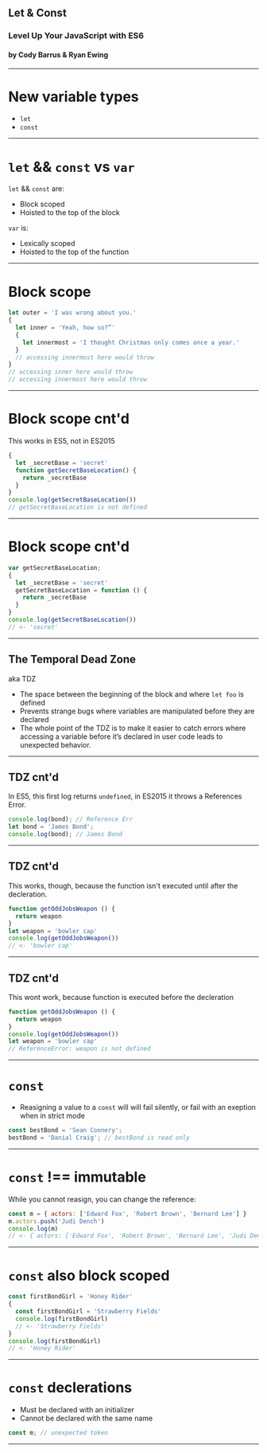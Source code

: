 ## Let & Const
### Level Up Your JavaScript with ES6
#### by Cody Barrus & Ryan Ewing

---

# New variable types
- `let`
- `const`

---

# `let` && `const` vs `var`
`let` && `const` are:
- Block scoped
- Hoisted to the top of the block

`var` is:
- Lexically scoped
- Hoisted to the top of the function

---
# Block scope

```javascript
let outer = 'I was wrong about you.'
{
  let inner = 'Yeah, how so?”'
  {
    let innermost = 'I thought Christmas only comes once a year.'
  }
  // accessing innermost here would throw
}
// accessing inner here would throw
// accessing innermost here would throw
```

---

# Block scope cnt'd

This works in ES5, not in ES2015

```javascript
{
  let _secretBase = 'secret'
  function getSecretBaseLocation() {
    return _secretBase
  }
}
console.log(getSecretBaseLocation())
// getSecretBaseLocation is not defined
```

---

# Block scope cnt'd

```javascript
var getSecretBaseLocation;
{
  let _secretBase = 'secret'
  getSecretBaseLocation = function () {
    return _secretBase
  }
}
console.log(getSecretBaseLocation())
// <- 'secret'
```

---

## The Temporal Dead Zone
aka TDZ

- The space between the beginning of the block and where `let foo` is defined
- Prevents strange bugs where variables are manipulated before they are declared
- The whole point of the TDZ is to make it easier to catch errors where accessing a variable before it’s declared in user code leads to unexpected behavior.

---

## TDZ cnt'd

In ES5, this first log returns `undefined`, in ES2015 it throws a References Error.

```javascript
console.log(bond); // Reference Err
let bond = 'James Bond';
console.log(bond); // James Bond
```

---

## TDZ cnt'd

This works, though, because the function isn't executed until after the decleration.

```javascript
function getOddJobsWeapon () {
  return weapon
}
let weapon = 'bowler cap'
console.log(getOddJobsWeapon())
// <- 'bowler cap'
```

---

## TDZ cnt'd

This wont work, because function is executed before the decleration

```javascript
function getOddJobsWeapon () {
  return weapon
}
console.log(getOddJobsWeapon())
let weapon = 'bowler cap'
// ReferenceError: weapon is not defined
```

---

# `const`
- Reasigning a value to a `const` will will fail silently, or fail with an exeption when in strict mode

```javascript
const bestBond = 'Sean Connery';
bestBond = 'Danial Craig'; // bestBond is read only
```

---

# `const` !== immutable

While you cannot reasign, you can change the reference:

```javascript
const m = { actors: ['Edward Fox', 'Robert Brown', 'Bernard Lee'] }
m.actors.push('Judi Dench')
console.log(m)
// <- { actors: ['Edward Fox', 'Robert Brown', 'Bernard Lee', 'Judi Dench'] }
```

---

# `const` also block scoped

```javascript
const firstBondGirl = 'Honey Rider'
{
  const firstBondGirl = 'Strawberry Fields'  
  console.log(firstBondGirl)
  // <- 'Strawberry Fields' 
}
console.log(firstBondGirl)
// <- 'Honey Rider'
```

---

# `const` declerations

- Must be declared with an initializer
- Cannot be declared with the same name

```javascript
const m; // unexpected token
```

---





